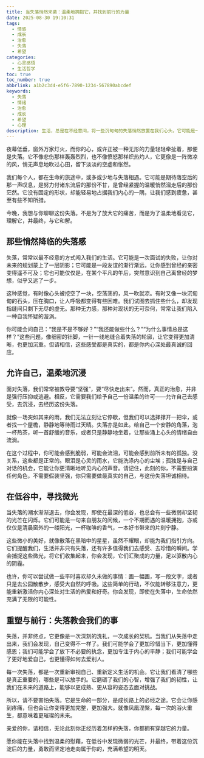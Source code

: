 ```yaml
---
title: 当失落悄然来袭：温柔地拥抱它，并找到前行的力量
date: 2025-08-30 19:10:31
tags:
  - 情感
  - 成长
  - 治愈
  - 失落
  - 希望
categories:
  - 心灵感悟
  - 生活哲学
toc: true
toc_number: true
abbrlink: a1b2c3d4-e5f6-7890-1234-567890abcdef
keywords:
  - 失落
  - 情绪
  - 治愈
  - 成长
  - 希望
  - 心理
description: 生活，总是在不经意间，将一些沉甸甸的失落悄然放置在我们心头。它可能是一段关系的终结，一个梦想的破碎，亦或仅仅是日常中那些微不足道的失望累积。当这份失落感像潮水般涌来，我们该如何面对？这篇文章，想与你一同探索，如何在失落的深渊中，温柔地拥抱自己的脆弱，并最终寻回那份属于自己的光芒与力量。
---
```


夜幕低垂，窗外万家灯火，而你的心，或许正被一种无形的力量轻轻牵扯着，那便是失落。它不像悲伤那样轰轰烈烈，也不像愤怒那样炽热灼人，它更像是一阵微凉的风，悄无声息地吹过心田，留下淡淡的空虚和怅然。

我们每个人，都在生命的旅途中，或多或少地与失落相遇。它可能是期待落空后的那一声叹息，是努力付诸东流后的那份不甘，是曾经紧握的温暖悄然溜走后的那份茫然。它没有固定的形状，却能轻易地占据我们内心的一隅，让我们感到疲惫，甚至有些不知所措。

今晚，我想与你聊聊这份失落。不是为了放大它的痛苦，而是为了温柔地看见它，理解它，并最终，与它和解。

## 那些悄然降临的失落感

失落，常常以最不经意的方式闯入我们的生活。它可能是一次面试的失败，让你对未来的规划蒙上了一层阴影；它可能是一段友谊的渐行渐远，让你感到曾经的亲密变得遥不可及；它也可能仅仅是，在某个平凡的午后，突然意识到自己离曾经的梦想，似乎又远了一步。

这种感觉，有时像心头被挖空了一块，空荡荡的，风一吹就凉。有时又像一块沉甸甸的石头，压在胸口，让人呼吸都变得有些困难。我们试图去抓住些什么，却发现指缝间只剩下无尽的虚无。那种无力感，那种对现状的无可奈何，常常让我们陷入一种自我怀疑的漩涡。

你可能会问自己：“我是不是不够好？”“我还能做些什么？”“为什么事情总是这样？”这些问题，像细密的针脚，一针一线地缝合着失落的轮廓，让它变得更加清晰，也更加沉重。但请相信，这些感受都是真实的，都是你内心深处最真诚的回应。

## 允许自己，温柔地沉浸

面对失落，我们常常被教导要“坚强”，要“尽快走出来”。然而，真正的治愈，并非是强行压抑或逃避。相反，它需要我们给予自己一份温柔的许可——允许自己去感受，去沉浸，去经历这份失落。

就像一场突如其来的雨，我们无法立刻让它停歇，但我们可以选择撑开一把伞，或者找一个屋檐，静静地等待雨过天晴。失落亦是如此。给自己一个安静的角落，泡一杯热茶，听一首舒缓的音乐，或者只是静静地坐着，让那些涌上心头的情绪自由流淌。

在这个过程中，你可能会感到脆弱，可能会流泪，可能会感到前所未有的孤独。没关系，这些都是正常的。眼泪是心灵的雨水，它能洗涤内心的尘埃；孤独是与自己对话的机会，它能让你更清晰地听见内心的声音。请记住，此刻的你，不需要扮演任何角色，不需要假装坚强，你只需要做最真实的自己，与这份失落坦诚相待。

## 在低谷中，寻找微光

当失落的潮水渐渐退去，你会发现，即使在最深的低谷，也总会有一些微弱却坚韧的光芒在闪烁。它们可能是一句来自朋友的问候，一个不期而遇的温暖拥抱，亦或仅仅是清晨窗外的一缕阳光，一杯咖啡的香气，一本好书带来的片刻宁静。

这些微小的美好，就像散落在黑暗中的星星，虽然不耀眼，却能为我们指引方向。它们提醒我们，生活并非只有失落，还有许多值得我们去感受、去珍惜的瞬间。学会捕捉这些微光，将它们收集起来，你会发现，它们汇聚成的力量，足以驱散内心的阴霾。

也许，你可以尝试做一些平时喜欢却久未做的事情：画一幅画，写一段文字，或者只是去公园散散步，感受大自然的呼吸。这些简单的行动，不仅能转移注意力，更能重新激活你内心深处对生活的热爱和好奇。你会发现，即使在失落中，生命依然充满了无限的可能性。

## 重塑与前行：失落教会我们的事

失落，并非终点，它更像是一次深刻的洗礼，一次成长的契机。当我们从失落中走出来，我们会发现，自己变得不一样了。我们可能学会了更加珍惜当下，更加懂得感恩；我们可能学会了放下不必要的执念，更加专注于内心的平静；我们可能学会了更好地爱自己，也更懂得如何去爱别人。

每一次失落，都是一次重新审视自己、重新定义生活的机会。它让我们看清了哪些是真正重要的，哪些是可以放手的。它磨砺了我们的心智，增强了我们的韧性，让我们在未来的道路上，能够以更成熟、更从容的姿态去面对挑战。

所以，请不要害怕失落。它是生命的一部分，是成长路上的必经之途。它会让你感到疼痛，但也会让你变得更加完整，更加强大。就像凤凰涅槃，每一次的浴火重生，都意味着更璀璨的未来。

亲爱的你，请相信，无论此刻你正经历着怎样的失落，你都拥有穿越它的力量。

愿你能在失落中找到温柔的慰藉，在低谷中发现微弱的光芒，并最终，带着这份沉淀后的力量，勇敢而坚定地走向属于你的，充满希望的明天。